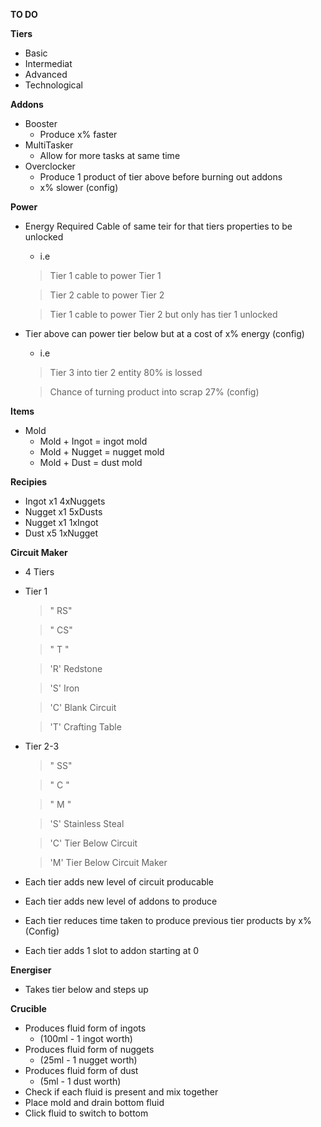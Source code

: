 **TO DO**

**Tiers**
- Basic
- Intermediat
- Advanced
- Technological

**Addons**
- Booster
  - Produce x% faster
- MultiTasker
  - Allow for more tasks at same time
- Overclocker
  - Produce 1 product of tier above before burning out addons
  - x% slower (config)

**Power**
- Energy Required Cable of same teir for that tiers properties to be unlocked
  - i.e
  > Tier 1 cable to power Tier 1

  > Tier 2 cable to power Tier 2
  
  > Tier 1 cable to power Tier 2 but only has tier 1 unlocked
  
- Tier above can power tier below but at a cost of x% energy (config)
  - i.e
  > Tier 3 into tier 2 entity 80% is lossed

  > Chance of turning product into scrap 27% (config)
	
**Items**
- Mold
  - Mold + Ingot 	= ingot mold
  - Mold + Nugget 	= nugget mold
  - Mold + Dust 		= dust mold

**Recipies**
 - Ingot x1		4xNuggets
 - Nugget x1		5xDusts
 - Nugget x1		1xIngot
 - Dust	 x5 	1xNugget
	
**Circuit Maker**
 - 4 Tiers
  - Tier 1
	> " RS"

	> " CS"
	
    > " T "
    
	> 'R' Redstone
	
	> 'S' Iron
	
	>'C' Blank Circuit
	
	> 'T' Crafting Table
	
- Tier 2-3
	> " SS"

	> " C "
	
	> " M "
	
	> 'S' Stainless Steal
	
	> 'C' Tier Below Circuit
	
	> 'M' Tier Below Circuit Maker
- Each tier adds new level of circuit producable
- Each tier adds new level of addons to produce
- Each tier reduces time taken to produce previous tier products by x% (Config)
- Each tier adds 1 slot to addon starting at 0

**Energiser**
- Takes tier below and steps up

**Crucible**
- Produces fluid form of ingots 	
  - (100ml 	- 1 ingot worth)
- Produces fluid form of nuggets 	
  -  (25ml 	- 1 nugget worth)
- Produces fluid form of dust 		
  - (5ml 	- 1 dust worth)
- Check if each fluid is present and mix together
- Place mold and drain bottom fluid
- Click fluid to switch to bottom
